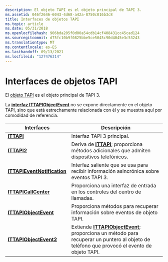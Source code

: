 ```yaml
---
description: El objeto TAPI es el objeto principal de TAPI 3.
ms.assetid: 046f2646-6043-4d68-a42a-8750c016b3c8
title: Interfaces de objetos TAPI
ms.topic: article
ms.date: 05/31/2018
ms.openlocfilehash: 906bda205f0d00a54cdb14cf408431cc45cad124
ms.sourcegitcommit: d75fc10b9f0825bbe5ce5045c90d4045e3c53243
ms.translationtype: MT
ms.contentlocale: es-ES
ms.lasthandoff: 09/13/2021
ms.locfileid: "127476314"
---
```

# <a name="tapi-object-interfaces"></a>Interfaces de objetos TAPI

El [objeto TAPI](tapi-object.md) es el objeto principal de TAPI 3.

La [**interfaz ITTAPIObjectEvent**](/windows/desktop/api/tapi3if/nn-tapi3if-ittapiobjectevent) no se expone directamente en el objeto TAPI, sino que está estrechamente relacionada con él y se muestra aquí por comodidad de referencia.



| Interfaces                                                 | Descripción                                                                                                                                            |
|------------------------------------------------------------|--------------------------------------------------------------------------------------------------------------------------------------------------------|
| [**ITTAPI**](/windows/desktop/api/tapi3if/nn-tapi3if-ittapi)                                   | Interfaz TAPI 3 principal.                                                                                                                              |
| [**ITTAPI2**](/windows/desktop/api/tapi3if/nn-tapi3if-ittapi2)                                 | Deriva de [**ITTAPI**](/windows/desktop/api/tapi3if/nn-tapi3if-ittapi); proporciona métodos adicionales que admiten dispositivos telefónicos.                                                         |
| [**ITTAPIEventNotification**](/windows/desktop/api/Tapi3if/nn-tapi3if-ittapieventnotification) | Interfaz saliente que se usa para recibir información asincrónica sobre eventos TAPI 3.                                                                       |
| [**ITTAPICallCenter**](/windows/win32/api/tapi3cc/nn-tapi3cc-ittapicallcenter)               | Proporciona una interfaz de entrada en los controles del centro de llamadas.                                                                                                 |
| [**ITTAPIObjectEvent**](/windows/desktop/api/tapi3if/nn-tapi3if-ittapiobjectevent)             | Proporciona métodos para recuperar información sobre eventos de objeto TAPI.                                                                                |
| [**ITTAPIObjectEvent2**](/windows/desktop/api/tapi3if/nn-tapi3if-ittapiobjectevent2)           | Extiende [**ITTAPIObjectEvent**](/windows/desktop/api/tapi3if/nn-tapi3if-ittapiobjectevent); proporciona un método para recuperar un puntero al objeto de teléfono que provocó el evento de objeto TAPI. |



 

 

 
